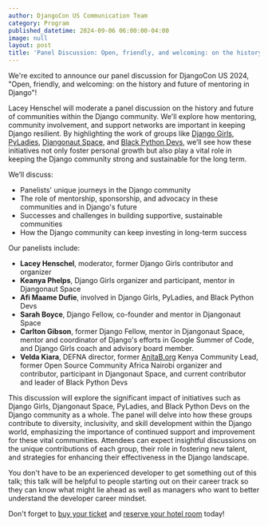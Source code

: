 ```yaml
---
author: DjangoCon US Communication Team
category: Program
published_datetime: 2024-09-06 06:00:00-04:00
image: null
layout: post
title: 'Panel Discussion: Open, friendly, and welcoming: on the history and future of mentoring in Django'
---
```


We're excited to announce our panel discussion for DjangoCon US 2024, "Open, friendly, and welcoming: on the history and future of mentoring in Django"!

Lacey Henschel will moderate a panel discussion on the history and future of communities within the Django community.
We'll explore how mentoring, community involvement, and support networks are important in keeping Django resilient. By highlighting the work of groups like [Django Girls](https://djangogirls.org), [PyLadies](https://pyladies.com), [Djangonaut Space](https://djangonaut.space), and [Black Python Devs](https://blackpythondevs.com/), we’ll see how these initiatives not only foster personal growth but also play a vital role in keeping the Django community strong and sustainable for the long term.

We’ll discuss:

- Panelists' unique journeys in the Django community
- The role of mentorship, sponsorship, and advocacy in these communities and in Django's future
- Successes and challenges in building supportive, sustainable communities
- How the Django community can keep investing in long-term success

Our panelists include:

- **Lacey Henschel**, moderator, former Django Girls contributor and organizer
- **Keanya Phelps**, Django Girls organizer and participant, mentor in Djangonaut Space
- **Afi Maame Dufie**, involved in Django Girls, PyLadies, and Black Python Devs
- **Sarah Boyce**, Django Fellow, co-founder and mentor in Djangonaut Space
- **Carlton Gibson**, former Django Fellow, mentor in Djangonaut Space, mentor and coordinator of Django's efforts in Google Summer of Code, and Django Girls coach and advisory board member.
- **Velda Kiara**,  DEFNA director, former [AnitaB.org](http://anitab.org/) Kenya Community Lead, former Open Source Community Africa Nairobi organizer and contributor, participant in Djangonaut Space, and current contributor and leader of Black Python Devs

This discussion will explore the significant impact of initiatives such as Django Girls, Djangonaut Space, PyLadies, and Black Python Devs on the Django community as a whole. The panel will delve into how these groups contribute to diversity, inclusivity, and skill development within the Django world, emphasizing the importance of continued support and improvement for these vital communities. Attendees can expect insightful discussions on the unique contributions of each group, their role in fostering new talent, and strategies for enhancing their effectiveness in the Django landscape.

You don't have to be an experienced developer to get something out of this talk; this talk will be helpful to people starting out on their career track so they can know what might lie ahead as well as managers who want to better understand the developer career mindset.

Don't forget to [buy your ticket]({{site.ticket_link}}) and [reserve your hotel room](/venue/) today!
